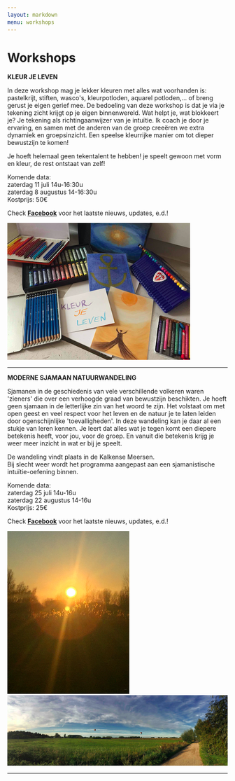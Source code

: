 ```yaml
---
layout: markdown
menu: workshops
---
```

# Workshops


**KLEUR JE LEVEN**

In deze workshop mag je lekker kleuren met alles wat voorhanden is: pastelkrijt, stiften, wasco's, kleurpotloden, aquarel potloden,... of breng gerust je eigen gerief mee. 
De bedoeling van deze workshop is dat je via je tekening zicht krijgt op je eigen binnenwereld. Wat helpt je, wat blokkeert je? Je tekening als richtingaanwijzer van je intuïtie. Ik coach je door je ervaring, en samen met de anderen van de groep creeëren we extra dynamiek en groepsinzicht. 
Een speelse kleurrijke manier om tot dieper bewustzijn te komen!

Je hoeft helemaal geen tekentalent te hebben! je speelt gewoon met vorm en kleur, de rest ontstaat van zelf!

Komende data:    
zaterdag 11 juli 14u-16:30u   
zaterdag 8 augustus 14-16:30u   
Kostprijs: 50€

Check [**Facebook**](https://www.facebook.com/intuitieschool/) voor het laatste nieuws, updates, e.d.!

![workshops](images/kleurjeleven.png)

---


**MODERNE SJAMAAN NATUURWANDELING**   

Sjamanen in de geschiedenis van vele verschillende volkeren waren 'zieners' die over een verhoogde graad van bewustzijn beschikten. Je hoeft geen sjamaan in de letterlijke zin van het woord te zijn. Het volstaat om met open geest en veel respect voor het leven en de natuur je te laten leiden door ogenschijnlijke 'toevalligheden'.
In deze wandeling kan je daar al een stukje van leren kennen. Je leert dat alles wat je tegen komt een diepere betekenis heeft, voor jou, voor de groep. En vanuit die betekenis krijg je weer meer inzicht in wat er bij je speelt.    

De wandeling vindt plaats in de Kalkense Meersen.    
Bij slecht weer wordt het programma aangepast aan een sjamanistische intuïtie-oefening binnen. 

Komende data:    
zaterdag 25 juli 14u-16u   
zaterdag 22 augustus 14-16u   
Kostprijs: 25€   

Check [**Facebook**](https://www.facebook.com/intuitieschool/) voor het laatste nieuws, updates, e.d.!

![workshops](images/wandeling.png)
![workshops](images/wandeling2.png)



---






